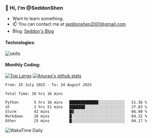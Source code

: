 ### 👋 Hi, I’m @SeddonShen
- Want to learn something.
- 📫 You can contact me at seddonshen2001@gmail.com
- Blog: [Seddon's Blog](https://seddonshen.github.io/)
#### Technologies:

![skills](https://skillicons.dev/icons?i=scala,js,html,css,bootstrap,jquery,c,cpp,cloudflare,django,docker,flask,git,github,githubactions,linux,latex,mysql,nodejs,ps,php,pr,py,raspberrypi,redis,unreal,v,vscode,vue,bash)

#### Monthly Coding:
[![Top Langs](https://github-readme-stats.vercel.app/api/top-langs?username=seddonshen&show_icons=true&locale=en&layout=compact&hide=html&langs_count=8)](https://github.com/SeddonShen/)
[![Anurag's github stats](https://github-readme-stats.vercel.app/api?username=SeddonShen&count_private=true&show_icons=true)](https://github.com/anuraghazra/github-readme-stats)
<!--START_SECTION:waka-->

```txt
From: 25 July 2025 - To: 24 August 2025

Total Time: 10 hrs 16 mins

Python       5 hrs 16 mins   █████████████░░░░░░░░░░░░   51.36 %
sh           2 hrs 51 mins   ███████░░░░░░░░░░░░░░░░░░   27.83 %
Slurm        42 mins         █▓░░░░░░░░░░░░░░░░░░░░░░░   06.90 %
Markdown     26 mins         █░░░░░░░░░░░░░░░░░░░░░░░░   04.32 %
Other        25 mins         █░░░░░░░░░░░░░░░░░░░░░░░░   04.17 %
```

<!--END_SECTION:waka-->

![WakaTime Daily](https://wakatime.com/share/@seddon2001/61a7e342-5f12-4fea-bf92-1fac161e97d6.svg)
<!---
SeddonShen/SeddonShen is a ✨ special ✨ repository because its `README.md` (this file) appears on your GitHub profile.
You can click the Preview link to take a look at your changes.
--->
